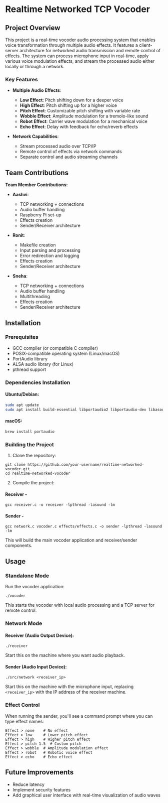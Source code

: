 # Realtime Networked TCP Vocoder 

## Project Overview

This project is a real-time vocoder audio processing system that enables voice transformation through multiple audio effects. It features a client-server architecture for networked audio transmission and remote control of effects. The system can process microphone input in real-time, apply various voice modulation effects, and stream the processed audio either locally or through a network.

### Key Features

- **Multiple Audio Effects**:
  - **Low Effect**: Pitch shifting down for a deeper voice
  - **High Effect**: Pitch shifting up for a higher voice
  - **Pitch Effect**: Customizable pitch shifting with variable rate
  - **Wobble Effect**: Amplitude modulation for a tremolo-like sound
  - **Robot Effect**: Carrier wave modulation for a mechanical voice
  - **Echo Effect**: Delay with feedback for echo/reverb effects

- **Network Capabilities**:
  - Stream processed audio over TCP/IP
  - Remote control of effects via network commands
  - Separate control and audio streaming channels

## Team Contributions

**Team Member Contributions:**

- **Aashvi**: 
  - TCP networking + connections
  - Audio buffer handling
  - Raspberry Pi set-up
  - Effects creation
  - Sender/Receiver architecture
  
- **Ronit**: 
  - Makefile creation
  - Input parsing and processing
  - Error redirection and logging
  - Effects creation
  - Sender/Receiver architecture

- **Sneha**: 
  - TCP networking + connections 
  - Audio buffer handling
  - Multithreading
  - Effects creation
  - Sender/Receiver architecture
  
## Installation

### Prerequisites

- GCC compiler (or compatible C compiler)
- POSIX-compatible operating system (Linux/macOS)
- PortAudio library
- ALSA audio library (for Linux)
- pthread support

### Dependencies Installation

#### Ubuntu/Debian:
```bash
sudo apt update
sudo apt install build-essential libportaudio2 libportaudio-dev libasound2-dev
```

#### macOS:
```bash
brew install portaudio
```

### Building the Project

1. Clone the repository:
```
git clone https://github.com/your-username/realtime-networked-vocoder.git
cd realtime-networked-vocoder
```

2. Compile the project:

#### Receiver -
```
gcc receiver.c -o receiver -lpthread -lasound -lm
```

#### Sender -
```
gcc network.c vocoder.c effects/effects.c -o sender -lpthread -lasound -lm
```

This will build the main vocoder application and receiver/sender components.

## Usage

### Standalone Mode

Run the vocoder application:
```
./vocoder
```

This starts the vocoder with local audio processing and a TCP server for remote control.

### Network Mode

#### Receiver (Audio Output Device):
```
./receiver
```

Start this on the machine where you want audio playback.

#### Sender (Audio Input Device):
```
./src/network <receiver_ip>
```

Start this on the machine with the microphone input, replacing `<receiver_ip>` with the IP address of the receiver machine.

### Effect Control

When running the sender, you'll see a command prompt where you can type effect names:

```
Effect > none    # No effect
Effect > low     # Lower pitch effect
Effect > high    # Higher pitch effect
Effect > pitch 1.5  # Custom pitch
Effect > wobble  # Amplitude modulation effect
Effect > robot   # Robotic voice effect
Effect > echo    # Echo effect
```

## Future Improvements

- Reduce latency
- Implement security features
- Add graphical user interface with real-time visualization of audio waves
